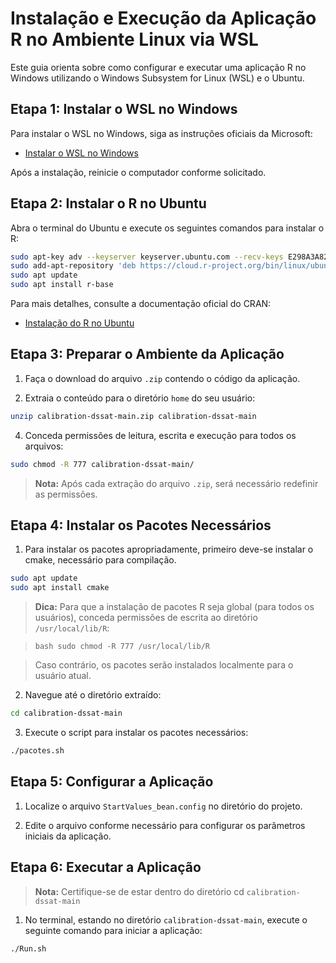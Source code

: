 # Instalação e Execução da Aplicação R no Ambiente Linux via WSL

Este guia orienta sobre como configurar e executar uma aplicação R no Windows utilizando o Windows Subsystem for Linux (WSL) e o Ubuntu.

## Etapa 1: Instalar o WSL no Windows

Para instalar o WSL no Windows, siga as instruções oficiais da Microsoft:

-   [Instalar o WSL no Windows](https://docs.microsoft.com/pt-br/windows/wsl/install)

Após a instalação, reinicie o computador conforme solicitado.

## Etapa 2: Instalar o R no Ubuntu

Abra o terminal do Ubuntu e execute os seguintes comandos para instalar o R:

``` bash
sudo apt-key adv --keyserver keyserver.ubuntu.com --recv-keys E298A3A825C0D65DFD57CBB651716619E084DAB9
sudo add-apt-repository 'deb https://cloud.r-project.org/bin/linux/ubuntu focal-cran40/'
sudo apt update
sudo apt install r-base
```

Para mais detalhes, consulte a documentação oficial do CRAN:

-   [Instalação do R no Ubuntu](https://cran.r-project.org/bin/linux/ubuntu/)

## Etapa 3: Preparar o Ambiente da Aplicação

1.  Faça o download do arquivo `.zip` contendo o código da aplicação.

2.  Extraia o conteúdo para o diretório `home` do seu usuário:

``` bash
unzip calibration-dssat-main.zip calibration-dssat-main
```

4.  Conceda permissões de leitura, escrita e execução para todos os arquivos:

``` bash
sudo chmod -R 777 calibration-dssat-main/
```

> **Nota:** Após cada extração do arquivo `.zip`, será necessário redefinir as permissões.

## Etapa 4: Instalar os Pacotes Necessários

1.  Para instalar os pacotes apropriadamente, primeiro deve-se instalar o cmake, necessário para compilação.

``` bash
sudo apt update
sudo apt install cmake
```

> **Dica:** Para que a instalação de pacotes R seja global (para todos os usuários), conceda permissões de escrita ao diretório `/usr/local/lib/R`:

> `bash sudo chmod -R 777 /usr/local/lib/R`

> Caso contrário, os pacotes serão instalados localmente para o usuário atual.

2.  Navegue até o diretório extraído:

``` bash
cd calibration-dssat-main
```

3.  Execute o script para instalar os pacotes necessários:

``` bash
./pacotes.sh
```

## Etapa 5: Configurar a Aplicação

1.  Localize o arquivo `StartValues_bean.config` no diretório do projeto.

2.  Edite o arquivo conforme necessário para configurar os parâmetros iniciais da aplicação.

## Etapa 6: Executar a Aplicação

> **Nota:** Certifique-se de estar dentro do diretório cd `calibration-dssat-main`

1.  No terminal, estando no diretório `calibration-dssat-main`, execute o seguinte comando para iniciar a aplicação:

``` bash
./Run.sh
```
